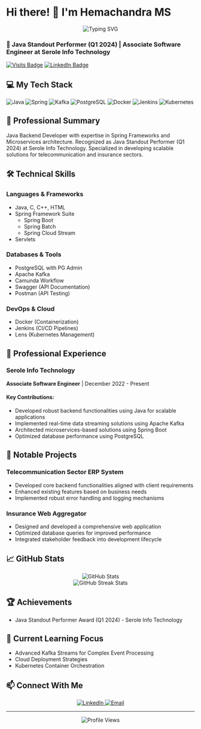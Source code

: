 # Hi there! 👋 I'm Hemachandra MS

<div align="center">
  <img src="https://readme-typing-svg.herokuapp.com?font=Fira+Code&pause=1000&color=2196F3&center=true&vCenter=true&width=435&lines=Full+Stack+Developer;Java+%26+Angular;Spring+%26+Microservices+Specialist;Building+Scalable+Solutions" alt="Typing SVG" />
</div>

### 🎯 Java Standout Performer (Q1 2024) | Associate Software Engineer at Serole Info Technology

[![Visits Badge](https://badges.pufler.dev/visits/your-username/your-username)](https://badges.pufler.dev)
[![LinkedIn Badge](https://img.shields.io/badge/LinkedIn-Profile-informational?style=flat&logo=linkedin&logoColor=white&color=0D76A8)](https://www.linkedin.com/in/hemachandra-m-s-a3bb3b1ab/)

## 💻 My Tech Stack

![Java](https://img.shields.io/badge/-Java-ED8B00?style=flat&logo=java&logoColor=white)
![Spring](https://img.shields.io/badge/-Spring-6DB33F?style=flat&logo=spring&logoColor=white)
![Kafka](https://img.shields.io/badge/-Kafka-231F20?style=flat&logo=apache-kafka&logoColor=white)
![PostgreSQL](https://img.shields.io/badge/-PostgreSQL-336791?style=flat&logo=postgresql&logoColor=white)
![Docker](https://img.shields.io/badge/-Docker-2496ED?style=flat&logo=docker&logoColor=white)
![Jenkins](https://img.shields.io/badge/-Jenkins-D24939?style=flat&logo=jenkins&logoColor=white)
![Kubernetes](https://img.shields.io/badge/-Kubernetes-326CE5?style=flat&logo=kubernetes&logoColor=white)

## 🚀 Professional Summary
Java Backend Developer with expertise in Spring Frameworks and Microservices architecture. Recognized as Java Standout Performer (Q1 2024) at Serole Info Technology. Specialized in developing scalable solutions for telecommunication and insurance sectors.

## 🛠️ Technical Skills

### Languages & Frameworks
- Java, C, C++, HTML
- Spring Framework Suite
  - Spring Boot
  - Spring Batch
  - Spring Cloud Stream
- Servlets

### Databases & Tools
- PostgreSQL with PG Admin
- Apache Kafka
- Camunda Workflow
- Swagger (API Documentation)
- Postman (API Testing)

### DevOps & Cloud
- Docker (Containerization)
- Jenkins (CI/CD Pipelines)
- Lens (Kubernetes Management)

## 💼 Professional Experience

### Serole Info Technology
**Associate Software Engineer** | December 2022 - Present

#### Key Contributions:
- Developed robust backend functionalities using Java for scalable applications
- Implemented real-time data streaming solutions using Apache Kafka
- Architected microservices-based solutions using Spring Boot
- Optimized database performance using PostgreSQL

## 🌟 Notable Projects

### Telecommunication Sector ERP System
- Developed core backend functionalities aligned with client requirements
- Enhanced existing features based on business needs
- Implemented robust error handling and logging mechanisms

### Insurance Web Aggregator
- Designed and developed a comprehensive web application
- Optimized database queries for improved performance
- Integrated stakeholder feedback into development lifecycle

## 📈 GitHub Stats

<div align="center">
  <img src="https://github-readme-stats.vercel.app/api?username=Hemachandra6&show_icons=true&count_private=true&hide=stars&include_all_commits=true&theme=react" alt="GitHub Stats" />
</div>

<div align="center">
  <img src="https://github-readme-streak-stats.herokuapp.com/?user=Hemachandra6&theme=react" alt="GitHub Streak Stats" />
</div>

## 🏆 Achievements
- Java Standout Performer Award (Q1 2024) - Serole Info Technology

## 🌱 Current Learning Focus
- Advanced Kafka Streams for Complex Event Processing
- Cloud Deployment Strategies
- Kubernetes Container Orchestration

## 📫 Connect With Me
<div align="center">
  <a href="https://www.linkedin.com/in/hemachandra-m-s-a3bb3b1ab/">
    <img src="https://img.shields.io/badge/-LinkedIn-0077B5?style=for-the-badge&logo=linkedin&logoColor=white" alt="LinkedIn" />
  </a>
  <a href="mailto:hemachandra.ms6@gmail.com">
    <img src="https://img.shields.io/badge/-Email-D14836?style=for-the-badge&logo=gmail&logoColor=white" alt="Email" />
  </a>
</div>

---
<div align="center">
  <img src="https://komarev.com/ghpvc/?username=your-username&color=blue&style=flat-square&label=Profile+Views" alt="Profile Views" />
</div>
